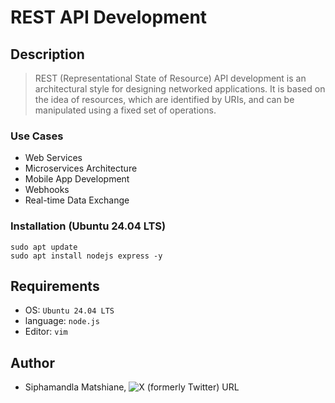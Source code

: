 # REST API Development

## Description
> REST (Representational State of Resource) API development is an architectural style for designing networked applications. It is based on the idea of resources, which are identified by URIs, and can be manipulated using a fixed set of operations.

### Use Cases
- Web Services
- Microservices Architecture
- Mobile App Development
- Webhooks
- Real-time Data Exchange

### Installation (Ubuntu 24.04 LTS)
```
sudo apt update
sudo apt install nodejs express -y
```

## Requirements
- OS: `Ubuntu 24.04 LTS`
- language: `node.js`
- Editor: `vim`

## Author
- Siphamandla Matshiane, ![X (formerly Twitter) URL](https://img.shields.io/twitter/url?url=https%3A%2F%2Fx.com%2FSiphamandl76892)

